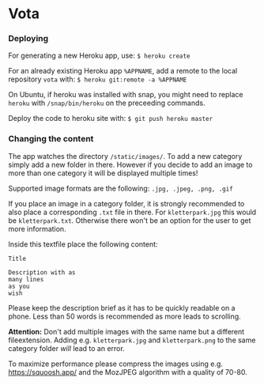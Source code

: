 # Vota

### Deploying
For generating a new Heroku app, use:
```$ heroku create```

For an already existing Heroku app `%APPNAME`, add a remote to the local repository `vota` with:
```$ heroku git:remote -a %APPNAME```

On Ubuntu, if heroku was installed with snap, you might need to replace `heroku` with `/snap/bin/heroku` on the preceeding commands.

Deploy the code to heroku site with:
```$ git push heroku master```


### Changing the content
The app watches the directory `/static/images/`. 
To add a new category simply add a new folder in there.
However if you decide to add an image to more than one category it will be displayed multiple times!

Supported image formats are the following: `.jpg, .jpeg, .png, .gif`

If you place an image in a category folder, it is strongly recommended to also place a corresponding `.txt` file in there.
For `kletterpark.jpg` this would be `kletterpark.txt`.
Otherwise there won't be an option for the user to get more information.

Inside this textfile place the following content:
```
Title

Description with as 
many lines
as you
wish
```

Please keep the description brief as it has to be quickly readable on a phone.
Less than 50 words is recommended as more leads to scrolling.

**Attention:** Don't add multiple images with the same name but a different fileextension.
Adding e.g. `kletterpark.jpg` and `kletterpark.png` to the same category folder *will* lead to an error.

To maximize performance please compress the images using e.g. https://squoosh.app/ and the MozJPEG algorithm with a quality of 70-80.

